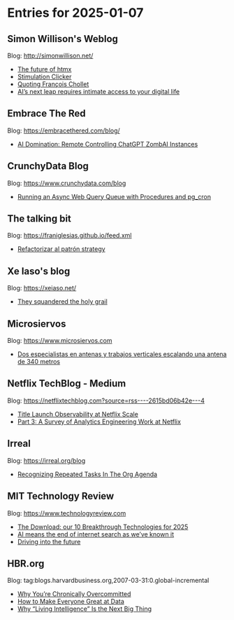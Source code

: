 # Entries for 2025-01-07
## Simon Willison's Weblog 
Blog: http://simonwillison.net/ 

- [The future of htmx](https://simonwillison.net/2025/Jan/6/the-future-of-htmx/#atom-everything)
- [Stimulation Clicker](https://simonwillison.net/2025/Jan/6/stimulation-clicker/#atom-everything)
- [Quoting François Chollet](https://simonwillison.net/2025/Jan/6/francois-chollet/#atom-everything)
- [AI’s next leap requires intimate access to your digital life](https://simonwillison.net/2025/Jan/6/ais-next-leap/#atom-everything)
## Embrace The Red 
Blog: https://embracethered.com/blog/ 

- [AI Domination: Remote Controlling ChatGPT ZombAI Instances](https://embracethered.com/blog/posts/2025/spaiware-and-chatgpt-command-and-control-via-prompt-injection-zombai/)
## CrunchyData Blog 
Blog: https://www.crunchydata.com/blog 

- [ Running an Async Web Query Queue with Procedures and pg_cron ](https://www.crunchydata.com/blog/running-an-async-web-query-queue-with-procedures-and-pg_cron)
## The talking bit 
Blog: https://franiglesias.github.io/feed.xml 

- [Refactorizar al patrón strategy](https://franiglesias.github.io/refactor-to-strategy/)
## Xe Iaso's blog 
Blog: https://xeiaso.net/ 

- [They squandered the holy grail](https://xeiaso.net/blog/2025/squandered-holy-grail/)
## Microsiervos 
Blog: https://www.microsiervos.com 

- [Dos especialistas en antenas y trabajos verticales escalando una antena de 340 metros](https://www.microsiervos.com/archivo/ingenieria/especialistas-antenas-trabajos-verticales-escalando-antena-340-metros.html)
## Netflix TechBlog - Medium 
Blog: https://netflixtechblog.com?source=rss----2615bd06b42e---4 

- [Title Launch Observability at Netflix Scale](https://netflixtechblog.com/title-launch-observability-at-netflix-scale-19ea916be1ed?source=rss----2615bd06b42e---4)
- [Part 3: A Survey of Analytics Engineering Work at Netflix](https://netflixtechblog.com/part-3-a-survey-of-analytics-engineering-work-at-netflix-e67f0aa82183?source=rss----2615bd06b42e---4)
## Irreal 
Blog: https://irreal.org/blog 

- [Recognizing Repeated Tasks In The Org Agenda](https://irreal.org/blog/?p=12697)
## MIT Technology Review 
Blog: https://www.technologyreview.com 

- [The Download: our 10 Breakthrough Technologies for 2025](https://www.technologyreview.com/2025/01/06/1109772/the-download-our-10-breakthrough-technologies-for-2025/)
- [AI means the end of internet search as we’ve known it](https://www.technologyreview.com/2025/01/06/1108679/ai-generative-search-internet-breakthroughs/)
- [Driving into the future](https://www.technologyreview.com/2025/01/06/1108691/driving-into-the-future/)
## HBR.org 
Blog: tag:blogs.harvardbusiness.org,2007-03-31:0.global-incremental 

- [Why You’re Chronically Overcommitted](https://hbr.org/2025/01/why-youre-chronically-overcommitted)
- [How to Make Everyone Great at Data](https://hbr.org/2025/01/how-to-make-everyone-great-at-data)
- [Why “Living Intelligence” Is the Next Big Thing](https://hbr.org/2025/01/why-living-intelligence-is-the-next-big-thing)